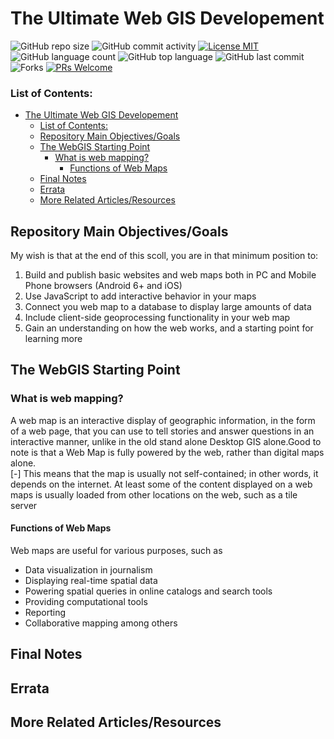 # The Ultimate Web GIS Developement 
![GitHub repo size](https://img.shields.io/github/repo-size/OkomoJacob/webGIS.svg?color=purple&style=flat)
![GitHub commit activity](https://img.shields.io/github/commit-activity/w/OkomoJacob/webGIS.svg?style=flat)
[![License MIT](https://img.shields.io/badge/license-MIT-blue.svg?style=flat)](https://github.com/OkomoJacob/webGIS/blob/master/LICENSE)
![GitHub language count](https://img.shields.io/github/languages/count/OkomoJacob/webGIS?logo=visual-studio-code) 
![GitHub top language](https://img.shields.io/github/languages/top/OkomoJacob/webGIS)
![GitHub last commit](https://img.shields.io/github/last-commit/OkomoJacob/webGIS.svg?style=flat)
![Forks](https://img.shields.io/github/forks/OkomoJacob/webGIS?style=social) 
[![PRs Welcome](https://img.shields.io/badge/PRs-welcome-brightgreen.svg)](https://reactjs.org/docs/how-to-contribute.html#your-first-pull-request)

### List of Contents:
- [The Ultimate Web GIS Developement](#the-ultimate-web-gis-developement)
    - [List of Contents:](#list-of-contents)
  - [Repository Main Objectives/Goals](#repository-main-objectivesgoals)
  - [The WebGIS Starting Point](#the-webgis-starting-point)
    - [What is web mapping?](#what-is-web-mapping)
      - [Functions of Web Maps](#functions-of-web-maps)
  - [Final Notes](#final-notes)
  - [Errata](#errata)
  - [More Related Articles/Resources](#more-related-articlesresources)

## Repository Main Objectives/Goals
My wish is that at the end of this scoll, you are in that minimum position to:
1. Build and publish basic websites and web maps both in PC and Mobile Phone browsers (Android 6+ and iOS)
2. Use JavaScript to add interactive behavior in your maps
3. Connect you web map to a database to display large amounts of data
4. Include client-side geoprocessing functionality in your web map
5. Gain an understanding on how the web works, and a starting point for learning more
## The WebGIS Starting Point
### What is web mapping?
A web map is an interactive display of geographic information, in the form of a web page, that you can use to tell stories and answer questions in an interactive manner, unlike in the old stand alone Desktop GIS alone.Good to note is that a Web Map is fully powered by the web, rather than digital maps alone.<br> 
[-] This means that the map is usually not self-contained; in other words, it depends on
the internet. At least some of the content displayed on a web maps is usually loaded from
other locations on the web, such as a tile server
 
#### Functions of Web Maps
Web maps are useful for various purposes, such as 
* Data visualization in journalism 
* Displaying real-time spatial data
* Powering spatial queries in online catalogs and search tools
* Providing computational tools 
* Reporting
* Collaborative mapping among others
## Final Notes

## Errata

## More Related Articles/Resources

